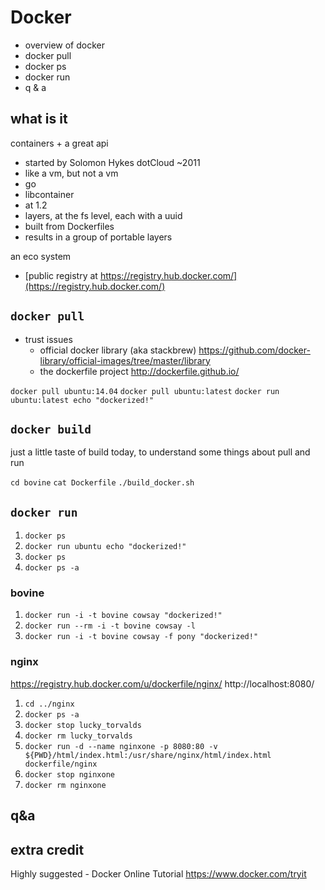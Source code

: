 

# Docker

 - overview of docker
 - docker pull
 - docker ps 
 - docker run
 - q & a

##  what is it

  containers + a great api

 - started by Solomon Hykes dotCloud ~2011
 - like a vm, but not a vm
 - go
 - libcontainer
 - at 1.2
 - layers, at the fs level, each with a uuid
 - built from Dockerfiles
 - results in a group of portable layers

 an eco system

 - [public registry at https://registry.hub.docker.com/](https://registry.hub.docker.com/)
 
## `docker pull`

 - trust issues
   - official docker library (aka stackbrew) https://github.com/docker-library/official-images/tree/master/library
   - the dockerfile project http://dockerfile.github.io/


`docker pull ubuntu:14.04`
`docker pull ubuntu:latest`
`docker run ubuntu:latest echo "dockerized!"`


## `docker build`

just a little taste of build today, to understand some things about pull and run

`cd bovine`
`cat Dockerfile`
`./build_docker.sh`

## `docker run`

 1. `docker ps`
 2. `docker run ubuntu echo "dockerized!"`
 3. `docker ps`
 4. `docker ps -a`

### bovine

 1. `docker run -i -t bovine cowsay "dockerized!"`
 2. `docker run --rm -i -t bovine cowsay -l`
 3. `docker run -i -t bovine cowsay -f pony "dockerized!"`

### nginx

https://registry.hub.docker.com/u/dockerfile/nginx/
http://localhost:8080/

 1. `cd ../nginx`
 2. `docker ps -a`
 3. `docker stop lucky_torvalds`
 4. `docker rm lucky_torvalds`
 5. `docker run -d --name nginxone -p 8080:80 -v ${PWD}/html/index.html:/usr/share/nginx/html/index.html dockerfile/nginx`
 6. `docker stop nginxone`
 7. `docker rm nginxone`

## q&a

## extra credit

Highly suggested - Docker Online Tutorial
https://www.docker.com/tryit


